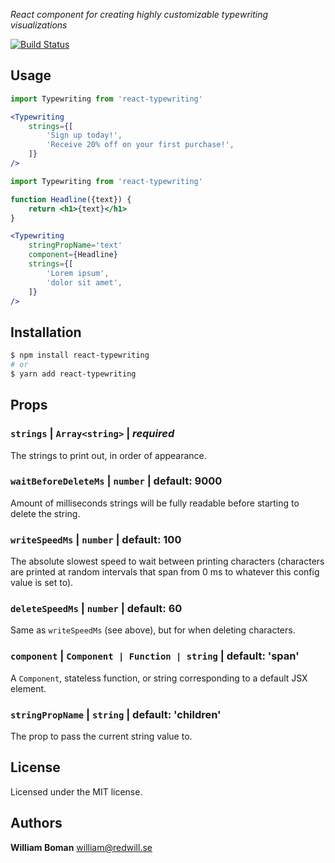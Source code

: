 *React component for creating highly customizable typewriting visualizations*

[![Build Status](https://travis-ci.org/williamboman/react-typewriting.svg?branch=gh-pages)](https://travis-ci.org/williamboman/react-typewriting/branches)

## Usage

```jsx
import Typewriting from 'react-typewriting'

<Typewriting
    strings={[
        'Sign up today!',
        'Receive 20% off on your first purchase!',
    ]}
/>
```

```jsx
import Typewriting from 'react-typewriting'

function Headline({text}) {
    return <h1>{text}</h1>
}

<Typewriting
    stringPropName='text'
    component={Headline}
    strings={[
        'Lorem ipsum',
        'dolor sit amet',
    ]}
/>
```

## Installation

```sh
$ npm install react-typewriting
# or
$ yarn add react-typewriting
```

## Props

### `strings` | `Array<string>` | *required*

The strings to print out, in order of appearance.

### `waitBeforeDeleteMs` | `number` | default: 9000

Amount of milliseconds strings will be fully readable before starting
to delete the string.

### `writeSpeedMs` | `number` | default: 100

The absolute slowest speed to wait between printing characters (characters are printed at random intervals that span from 0 ms to whatever this config value is set to).

### `deleteSpeedMs` | `number` | default: 60

Same as `writeSpeedMs` (see above), but for when deleting characters.

### `component` | `Component | Function | string` | default: 'span'

A `Component`, stateless function, or string corresponding to a default JSX element.

### `stringPropName` | `string` | default: 'children'

The prop to pass the current string value to.

## License

Licensed under the MIT license.

## Authors

**William Boman** <william@redwill.se>
